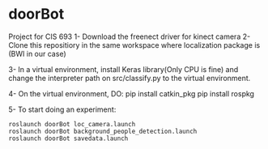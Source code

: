 # doorBot
Project for CIS 693
1- Download the freenect driver for kinect camera
2- Clone this repositiory in the same workspace where localization package is (BWI in our case)

3- In a virtual environment, install Keras library(Only CPU is fine) and change the interpreter path on src/classify.py to the virtual environment.

4- On the virtual environment, DO:
pip install catkin_pkg
pip install rospkg 

5- To start doing an experiment:

	roslaunch doorBot loc_camera.launch
	roslaunch doorBot background_people_detection.launch
	roslaunch doorBot savedata.launch

